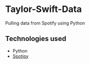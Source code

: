 # Taylor-Swift-Data
Pulling data from Spotify using Python

## Technologies used
* Python
* [Spotipy](https://spotipy.readthedocs.io/en/2.22.1/)
